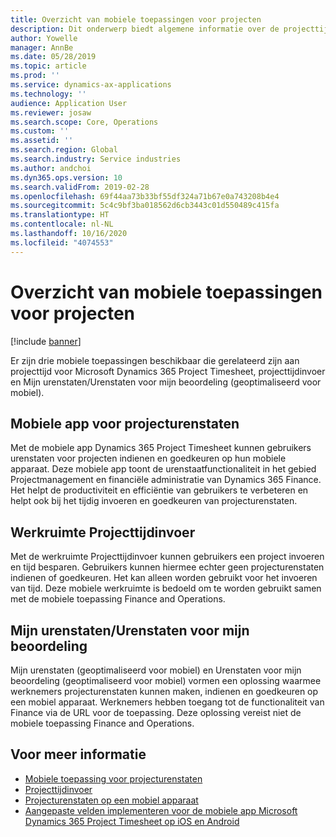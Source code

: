 ```yaml
---
title: Overzicht van mobiele toepassingen voor projecten
description: Dit onderwerp biedt algemene informatie over de projecttijdgerelateerde toepassingen voor Microsoft Dynamics 365 Project Timesheet, projecttijdinvoer en Mijn urenstaten/Urenstaten die beschikbaar zijn op een mobiel apparaat.
author: Yowelle
manager: AnnBe
ms.date: 05/28/2019
ms.topic: article
ms.prod: ''
ms.service: dynamics-ax-applications
ms.technology: ''
audience: Application User
ms.reviewer: josaw
ms.search.scope: Core, Operations
ms.custom: ''
ms.assetid: ''
ms.search.region: Global
ms.search.industry: Service industries
ms.author: andchoi
ms.dyn365.ops.version: 10
ms.search.validFrom: 2019-02-28
ms.openlocfilehash: 69f44aa73b33bf55df324a71b67e0a743208b4e4
ms.sourcegitcommit: 5c4c9bf3ba018562d6cb3443c01d550489c415fa
ms.translationtype: HT
ms.contentlocale: nl-NL
ms.lasthandoff: 10/16/2020
ms.locfileid: "4074553"
---
```

# <a name="project-mobile-applications-overview"></a>Overzicht van mobiele toepassingen voor projecten

[!include [banner](../includes/banner.md)]

Er zijn drie mobiele toepassingen beschikbaar die gerelateerd zijn aan projecttijd voor Microsoft Dynamics 365 Project Timesheet, projecttijdinvoer en Mijn urenstaten/Urenstaten voor mijn beoordeling (geoptimaliseerd voor mobiel).

## <a name="project-timesheet-mobile-app"></a>Mobiele app voor projecturenstaten

Met de mobiele app Dynamics 365 Project Timesheet kunnen gebruikers urenstaten voor projecten indienen en goedkeuren op hun mobiele apparaat. Deze mobiele app toont de urenstaatfunctionaliteit in het gebied Projectmanagement en financiële administratie van Dynamics 365 Finance. Het helpt de productiviteit en efficiëntie van gebruikers te verbeteren en helpt ook bij het tijdig invoeren en goedkeuren van projecturenstaten.

## <a name="project-time-entry-workspace"></a>Werkruimte Projecttijdinvoer

Met de werkruimte Projecttijdinvoer kunnen gebruikers een project invoeren en tijd besparen. Gebruikers kunnen hiermee echter geen projecturenstaten indienen of goedkeuren. Het kan alleen worden gebruikt voor het invoeren van tijd. Deze mobiele werkruimte is bedoeld om te worden gebruikt samen met de mobiele toepassing Finance and Operations.

## <a name="my-timesheetstimesheets-for-my-review"></a>Mijn urenstaten/Urenstaten voor mijn beoordeling

Mijn urenstaten (geoptimaliseerd voor mobiel) en Urenstaten voor mijn beoordeling (geoptimaliseerd voor mobiel) vormen een oplossing waarmee werknemers projecturenstaten kunnen maken, indienen en goedkeuren op een mobiel apparaat. Werknemers hebben toegang tot de functionaliteit van Finance via de URL voor de toepassing. Deze oplossing vereist niet de mobiele toepassing Finance and Operations.

## <a name="for-more-information"></a>Voor meer informatie

- [Mobiele toepassing voor projecturenstaten](project-timesheet.md)
- [Projecttijdinvoer]( project-time-entry-mobile-workspace.md)
- [Projecturenstaten op een mobiel apparaat](Mobile-timesheets.md)
- [Aangepaste velden implementeren voor de mobiele app Microsoft Dynamics 365 Project Timesheet op iOS en Android](custom-fields-mobile.md)
